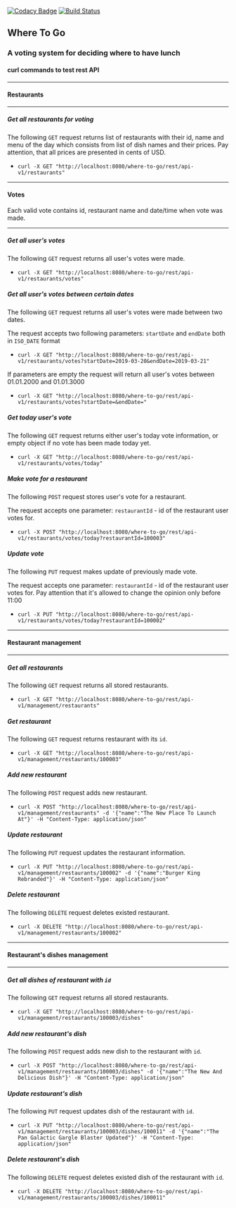 [![Codacy Badge](https://api.codacy.com/project/badge/Grade/8b3f4e6b450241489f9e51704e132154)](https://www.codacy.com/app/synya/where-to-go?utm_source=github.com&amp;utm_medium=referral&amp;utm_content=synya/where-to-go&amp;utm_campaign=Badge_Grade)
[![Build Status](https://travis-ci.org/synya/where-to-go.svg?branch=master)](https://travis-ci.org/synya/where-to-go)

## Where To Go

### A voting system for deciding where to have lunch

#### curl commands to test rest API

------------------------------------------------------

#### Restaurants

------------------------------------------------------
##### Get all restaurants for voting

The following `GET` request returns list of restaurants with their id, name and menu of the day which consists from list of dish names and their prices. Pay attention, that all prices are presented in cents of USD.  
 
*   `curl -X GET "http://localhost:8080/where-to-go/rest/api-v1/restaurants"`

------------------------------------------------------

#### Votes

Each valid vote contains id, restaurant name and date/time when vote was made.

------------------------------------------------------

##### Get all user's votes

The following `GET` request returns all user's votes were made.

*   `curl -X GET "http://localhost:8080/where-to-go/rest/api-v1/restaurants/votes"`

##### Get all user's votes between certain dates 

The following `GET` request returns all user's votes were made between two dates.

The request accepts two following parameters: `startDate` and `endDate` both in `ISO_DATE` format  

*   `curl -X GET "http://localhost:8080/where-to-go/rest/api-v1/restaurants/votes?startDate=2019-03-20&endDate=2019-03-21"`

If parameters are empty the request will return all user's votes between 01.01.2000 and 01.01.3000

*   `curl -X GET "http://localhost:8080/where-to-go/rest/api-v1/restaurants/votes?startDate=&endDate="`

##### Get today user's vote

The following `GET` request returns either user's today vote information, or empty object if no vote has been made today yet.

*   `curl -X GET "http://localhost:8080/where-to-go/rest/api-v1/restaurants/votes/today"`

##### Make vote for a restaurant

The following `POST` request stores user's vote for a restaurant.

The request accepts one parameter: `restaurantId` - id of the restaurant user votes for.

*   `curl -X POST "http://localhost:8080/where-to-go/rest/api-v1/restaurants/votes/today?restaurantId=100003"`

##### Update vote

The following `PUT` request makes update of previously made vote.

The request accepts one parameter: `restaurantId` - id of the restaurant user votes for. Pay attention that it's allowed to change the opinion only before 11:00

*   `curl -X PUT "http://localhost:8080/where-to-go/rest/api-v1/restaurants/votes/today?restaurantId=100002"`

------------------------------------------------------

#### Restaurant management

------------------------------------------------------

##### Get all restaurants

The following `GET` request returns all stored restaurants.

*   `curl -X GET "http://localhost:8080/where-to-go/rest/api-v1/management/restaurants"`

##### Get restaurant

The following `GET` request returns restaurant with its `id`.

*   `curl -X GET "http://localhost:8080/where-to-go/rest/api-v1/management/restaurants/100003"`

##### Add new restaurant

The following  `POST` request adds new restaurant.

*   `curl -X POST "http://localhost:8080/where-to-go/rest/api-v1/management/restaurants" -d '{"name":"The New Place To Launch At"}' -H "Content-Type: application/json"`

##### Update restaurant

The following  `PUT` request updates the restaurant information.

*   `curl -X PUT "http://localhost:8080/where-to-go/rest/api-v1/management/restaurants/100002" -d '{"name":"Burger King Rebranded"}' -H "Content-Type: application/json"`

##### Delete restaurant

The following  `DELETE` request deletes existed restaurant.

*   `curl -X DELETE "http://localhost:8080/where-to-go/rest/api-v1/management/restaurants/100002"`

------------------------------------------------------

#### Restaurant's dishes management

------------------------------------------------------

##### Get all dishes of restaurant with `id`

The following `GET` request returns all stored restaurants.

*   `curl -X GET "http://localhost:8080/where-to-go/rest/api-v1/management/restaurants/100003/dishes"`

##### Add new restaurant's dish

The following  `POST` request adds new dish to the restaurant with `id`.

*   `curl -X POST "http://localhost:8080/where-to-go/rest/api-v1/management/restaurants/100003/dishes" -d '{"name":"The New And Delicious Dish"}' -H "Content-Type: application/json"`

##### Update restaurant's dish

The following  `PUT` request updates dish of the restaurant with `id`.

*   `curl -X PUT "http://localhost:8080/where-to-go/rest/api-v1/management/restaurants/100003/dishes/100011" -d '{"name":"The Pan Galactic Gargle Blaster Updated"}' -H "Content-Type: application/json"`

##### Delete restaurant's dish

The following  `DELETE` request deletes existed dish of the restaurant with `id`.

*   `curl -X DELETE "http://localhost:8080/where-to-go/rest/api-v1/management/restaurants/100003/dishes/100011"`